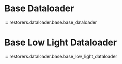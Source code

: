 # Base Dataloader

::: restorers.dataloader.base.base_dataloader

# Base Low Light Dataloader

::: restorers.dataloader.base.base_low_light_dataloader
